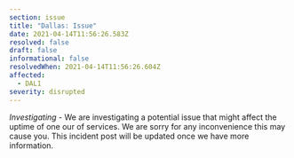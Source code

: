 ```yaml
---
section: issue
title: "Dallas: Issue"
date: 2021-04-14T11:56:26.583Z
resolved: false
draft: false
informational: false
resolvedWhen: 2021-04-14T11:56:26.604Z
affected:
  - DAL1
severity: disrupted
---
```

*Investigating* - We are investigating a potential issue that might affect the uptime of one our of services. We are sorry for any inconvenience this may cause you. This incident post will be updated once we have more information.